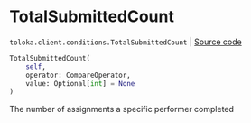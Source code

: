 # TotalSubmittedCount
`toloka.client.conditions.TotalSubmittedCount` | [Source code](https://github.com/Toloka/toloka-kit/blob/v0.1.24/src/client/conditions.py#L303)

```python
TotalSubmittedCount(
    self,
    operator: CompareOperator,
    value: Optional[int] = None
)
```

The number of assignments a specific performer completed

